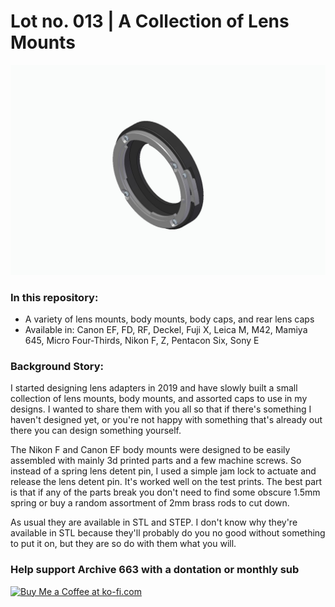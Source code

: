 # Lot no. 013 | A Collection of Lens Mounts

![productShot001](https://github.com/Archive-663/lensMounts/blob/main/Nikon%20F/ASSETS/mountLens_nikonF_04.jpg)

### In this repository:
- A variety of lens mounts, body mounts, body caps, and rear lens caps
- Available in: Canon EF, FD, RF, Deckel, Fuji X, Leica M, M42, Mamiya 645, Micro Four-Thirds, Nikon F, Z, Pentacon Six, Sony E

### Background Story:
I started designing lens adapters in 2019 and have slowly built a small collection of lens mounts, body mounts, and assorted caps to use in my designs. I wanted to share them with you all so that if there's something I haven't designed yet, or you're not happy with something that's already out there you can design something yourself. 

The Nikon F and Canon EF body mounts were designed to be easily assembled with mainly 3d printed parts and a few machine screws. So instead of a spring lens detent pin, I used a simple jam lock to actuate and release the lens detent pin. It's worked well on the test prints. The best part is that if any of the parts break you don't need to find some obscure 1.5mm spring or buy a random assortment of 2mm brass rods to cut down. 

As usual they are available in STL and STEP. I don't know why they're available in STL because they'll probably do you no good without something to put it on, but they are so do with them what you will. 

### Help support Archive 663 with a dontation or monthly sub

<a href='https://ko-fi.com/P5P3MHMSF' target='_blank'><img height='36' style='border:0px;height:36px;' src='https://storage.ko-fi.com/cdn/kofi2.png?v=3' border='0' alt='Buy Me a Coffee at ko-fi.com' /></a>

